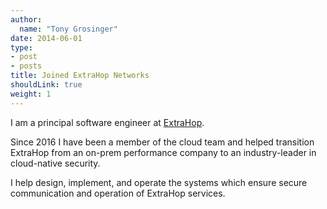 ```yaml
---
author:
  name: "Tony Grosinger"
date: 2014-06-01
type:
- post
- posts
title: Joined ExtraHop Networks
shouldLink: true
weight: 1
---
```


I am a principal software engineer at [ExtraHop](https://www.extrahop.com/).
<!--more-->
Since 2016 I have been a member of the cloud team and helped transition
ExtraHop from an on-prem performance company to an industry-leader in
cloud-native security.

I help design, implement, and operate the systems which ensure secure
communication and operation of ExtraHop services.
